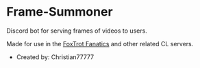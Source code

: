 # Frame-Summoner
Discord bot for serving frames of videos to users.

Made for use in the [FoxTrot Fanatics](https://foxtrotfanatics.info) and other related CL servers.

* Created by: Christian77777